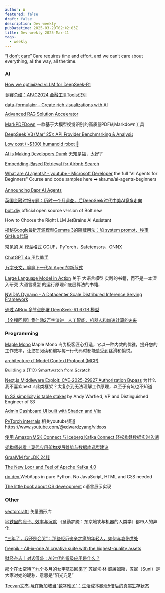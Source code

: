 ```yaml
---
author: W
featured: false
draft: false
description: Dev weekly
pubDatetime: 2025-03-29T02:02:03Z
title: Dev weekly 2025-Mar-31
tags:
  - weekly
---
```


[“I don’t care”](https://seths.blog/2025/03/i-dont-care/) Care requires time and effort, and we can’t care about everything, all the way, all the time.

### AI

[]()

[]()

[How we optimized vLLM for DeepSeek-R1](https://developers.redhat.com/articles/2025/03/19/how-we-optimized-vllm-deepseek-r1)

[]()

[竞赛总结：AFAC2024 金融工具Tools识别](https://mp.weixin.qq.com/s?__biz=MzIwNDA5NDYzNA%3D%3D&abtest_cookie=AAACAA%3D%3D&ascene=56&chksm=9777aa64ef3082c9914899874d8e5c5abb314fcce678c7d721300faa0aa38a23cde424764131&clicktime=1742462174&countrycode=CN&devicetype=android-35&enterid=1742462174&exportkey=n_ChQIAhIQLJDvKmeVa2XbYKkhu3P2KBLRAQIE97dBBAEAAAAAAIx2BTj0iYoAAAAOpnltbLcz9gKNyK89dVj0h7VY1ekHbyBMW4%2F%2Fimhhv%2F5kniXSVt%2BLqD5FwyI2mUxTy4N%2FrIF%2FfDIUsv6bjBNh3yL%2BLkyCI2TVUDQN1gMw7L0RkjnCNUSGUgsyefRnPhrbaGT26rlikc0PxYI7Ut8dJGPzxogZno6sxVZthaE%2B2KZeFbijhYYlZ80ZsvDBQdLut5xmVUbeUTOfqqe7CsCyEONk47siER9wG3m5j55%2FVQIFzN27wStDSsc%2F&fasttmpl_flag=0&fasttmpl_fullversion=7651423-zh_CN-zip&fasttmpl_type=0&finder_biz_enter_id=4&flutter_pos=8&idx=1&lang=zh_CN&mid=2247509043&nettype=3gnet&pass_ticket=5jWDPKWQeiiVTareP%2BmUOS%2F9HvvA5m5B2q3mxiIcudyipZF3Mq45sSWGgHnL7vKL&ranksessionid=1742462156&realreporttime=1742462174930&scene=90&session_us=gh_8df601c10cb4&sessionid=1742462155&sn=bb1166fb53223f9b7a3b70b3ad7e64b2&subscene=93&version=2800385e&wx_header=3&xtrack=1)

[data-formulator - Create rich visualizations with AI](https://github.com/microsoft/data-formulator)

[]()

[]()

[Advanced RAG Solution Accelerator](https://techcommunity.microsoft.com/blog/azurearchitectureblog/advanced-rag-solution-accelerator/4394223)

[MarkPDFDown](https://github.com/MarkPDFdown/markpdfdown) 一款基于大模型视觉识别的高质量PDF转Markdown工具

[DeepSeek V3 (Mar' 25): API Provider Benchmarking & Analysis](https://artificialanalysis.ai/models/deepseek-v3-0324/providers?s=09)

[Low cost (~$300) humanoid robot 🌱](https://github.com/timqian/bambot)

[AI is Making Developers Dumb](https://eli.cx/blog/ai-is-making-developers-dumb) 无知是福，太好了

[Embedding-Based Retrieval for Airbnb Search](https://medium.com/airbnb-engineering/embedding-based-retrieval-for-airbnb-search-aabebfc85839)

[What are AI agents? - youtube - Microsoft Developer](https://www.youtube.com/watch?v=3zgm60bXmQk) the full "AI Agents for Beginners" Course and code samples here ➡️ aka.ms/ai-agents-beginners

[Announcing Dapr AI Agents](https://www.cncf.io/blog/2025/03/12/announcing-dapr-ai-agents/)

[英国金融时报专题：历时一个月调查，后DeepSeek时代中美AI竞争走向](https://mp.weixin.qq.com/s?__biz=Mzg5NTc4ODkzOA%3D%3D&abtest_cookie=AAACAA%3D%3D&ascene=56&chksm=c109eb4d53a2a1f061db97ef45114af5ef0156d7cc9ed463cd67d10cb6a5c7232d0262b6e592&clicktime=1741998231&countrycode=CN&devicetype=android-35&enterid=1741998231&exportkey=n_ChQIAhIQCL1F1WqigV2BXWCmYG8V%2BhLjAQIE97dBBAEAAAAAAHqOEsliPMwAAAAOpnltbLcz9gKNyK89dVj0tVCTCdGbdBVlug4Ef4zawnaaK83QkjL4mysORTczFrfw5dLkw%2B4NP7ZOk%2Bs4myAQT55I6i9otfou1YwvDBqC0p96Q1gW%2FgHedeScZ%2FVlcFuQFWGa7pesB6SwejEvXxB%2BqnEBpax%2FAiJuxh%2Fa3fa32rCWcjeVBOacGjIlgF8ae2EO%2FppARGKaVJkUCCy402VLEqdCCdm9FHPzn2d04OlfQOpsTC2VMovdZ8zuu8PD69uN2h7ivyrN8Ubx%2Fxq6&fasttmpl_flag=0&fasttmpl_fullversion=7644462-zh_CN-zip&fasttmpl_type=0&finder_biz_enter_id=4&flutter_pos=1&idx=1&lang=zh_CN&mid=2247496629&nettype=3gnet&pass_ticket=0BRIkWi3gBUS6o1VzCbziFZAw%2FQuRzjryHIlMGR7XiMZtvwf41C9KGZXMHoJTDlt&ranksessionid=1741998100&realreporttime=1741998231579&scene=90&session_us=gh_032ae552a9dd&sessionid=1741998219&sn=f42e59ce605503bbc77d634280e6245c&subscene=93&version=2800385d&wx_header=3&xtrack=1)

[bolt.diy](https://github.com/stackblitz-labs/bolt.diy) official open source version of Bolt.new

[How to Choose the Right LLM](https://blog.jetbrains.com/ai/2025/03/how-to-choose-the-right-llm/) JetBrains AI Assistant

[揭秘Google最新开源模型Gemma 3的隐藏用法：加 system prompt、秒审GitHub代码](https://mp.weixin.qq.com/s?__biz=MzI2MjkxNjA2Mg%3D%3D&abtest_cookie=AAACAA%3D%3D&ascene=56&chksm=eb4589b95d0a1bbfa0dc99fa4459e043a5dbbc22032c154e40d58e1f5b0c394cfb8c0f981103&clicktime=1742514487&countrycode=CN&devicetype=android-35&enterid=1742514487&exportkey=n_ChQIAhIQ1qzHcZjOktJ0CXSDmlR94hLjAQIE97dBBAEAAAAAAKV%2BBKvTCdgAAAAOpnltbLcz9gKNyK89dVj0Yi3L7JTPQz9wi6AFCij3afrMEXtEwfzomTH3ok%2F6GmxZrZZfLm7C1YAJXxRd07iGySaLlcA%2By%2Fflrx%2FrLMS2aip8Zyo7kf3tMOx504eVQQHUhzdtBzQYwrQscQ8K0tGubtkHboMUt9lRXDrb9KkgS3gVt%2BEi5xQKBcy8kcQ%2BtpLKYQAHfiSVpuyZoH7F3WZsQ5T6JDP4QT8SkuDa8q4qWZMmBm1Jx%2BwNZaWv1aZi7LQiQJHUYcjQbclcPhuj&fasttmpl_flag=0&fasttmpl_fullversion=7651423-zh_CN-zip&fasttmpl_type=0&finder_biz_enter_id=4&flutter_pos=3&idx=1&lang=zh_CN&mid=2247487961&nettype=WIFI&pass_ticket=57R2uoo6WSW2mqM90PD37v3Zap00L2Czzhc%2B0VyYu983Rwz5%2Ft2fY5eEWkQirDxD&ranksessionid=1742514039&realreporttime=1742514487823&scene=90&session_us=gh_bc9794a46f8d&sessionid=1742514039&sn=58badba543f797c084fd62be92072540&subscene=93&version=2800385e&wx_header=3&xtrack=1)

[]()

[]()

[常见的 AI 模型格式](https://mp.weixin.qq.com/s?__biz=Mzk0MDQyNTY4Mw%3D%3D&abtest_cookie=AAACAA%3D%3D&ascene=56&chksm=c33e06b09d720a02fd9d26d0c2930830e463839707c204f98feeadb697b027e93dbaa02158f8&clicktime=1742961541&countrycode=CN&devicetype=android-35&enterid=1742961541&exportkey=n_ChQIAhIQiHxtoZOsl23Z6WUO3w5gkxLjAQIE97dBBAEAAAAAAPbOKvle6ysAAAAOpnltbLcz9gKNyK89dVj072iUz%2BQI5KKKsQRszicxpJDxT%2B8cFI%2Fwf4u6e9dzgACZHTVWhV9%2FZ0zPJmuaqArtvXghkm%2BsrulCScIxdIg%2B4%2BN16TTPukVCtBAmjDYIagYdPVFwbk2v0WroY7%2BK9K96pquDrK39A407AJmbAY9q8HGr3pqJbxYdv92hLmSpHXI0vtoHuCfa2DB7nrok58OSarDHRM2qQnR1pyn%2BSCzZ7FLWaz6N2yaowCqxoXlZxwH6raEgoCg9SiWhuZXT&fasttmpl_flag=0&fasttmpl_fullversion=7659844-zh_CN-zip&fasttmpl_type=0&finder_biz_enter_id=4&flutter_pos=3&idx=1&jumppath=20020_1742961487383%2C50094_1742961496110%2C20020_1742961500915%2C50094_1742961539702&jumppathdepth=4&lang=zh_CN&mid=2247494492&nettype=3gnet&pass_ticket=nYRRXrz2gTzK2p95oxovWNZ5O5oXruNFpz%2BWC4FOWvkfYTPxIIARbpDuR2S1ssME&ranksessionid=1742961488&realreporttime=1742961541467&scene=90&session_us=gh_504339124f0f&sessionid=1742961484&sn=49997c031857a0a8a6f68cef1d976eb3&subscene=93&version=28003935&wx_header=3&xtrack=1) GGUF，PyTorch，Safetensors，ONNX

[ChatGPT 4o 图片助手](https://chatimg.ai/zh?s=09)

[万字长文，聊聊下一代AI Agent的新范式](https://mp.weixin.qq.com/s?__biz=MjM5OTE0ODA2MQ%3D%3D&abtest_cookie=AAACAA%3D%3D&ascene=56&chksm=bda0024109869a613b961fe69e1fe25287d98018a9e0fba26426e7e8d3a8ecbd415c5f3562b9&clicktime=1742896398&countrycode=CN&devicetype=android-35&enterid=1742896398&exportkey=n_ChQIAhIQueWpCJUbweNDTcPb3pxEFxLjAQIE97dBBAEAAAAAAAjcKYqawg0AAAAOpnltbLcz9gKNyK89dVj0BYS07ijhvG%2FEir48B4f3sxzWo1iVy7Yya1lUNZFcuC76yyMW7t%2BVxf2wbcH%2FV8h9tihf%2BxA4PJivsPrd8GrJUwm21n649QxFokIybjiVjSP4X9KNN%2Bos8F0t2zWliM22GDOOIH%2Fn71jU%2Fy6S9dg62waefavL8P17U1Lfl9cR34Dv27lGzFmOM5ta27rWSKZMZigM4BjYzdXxxj003RCD82DXSfex%2BiwZQUYvhem7pvSox6B5STCN5DuxWdI2&fasttmpl_flag=0&fasttmpl_fullversion=7659554-zh_CN-zip&fasttmpl_type=0&finder_biz_enter_id=4&flutter_pos=2&idx=1&jumppath=1001_1742896383721%2C50094_1742896385627%2C20020_1742896387452%2C50094_1742896392358&jumppathdepth=4&lang=zh_CN&mid=2650986743&nettype=3gnet&pass_ticket=8FEOTapKJMH20A2AynZ%2BbxQgJ6RZdPFuAVw7rgbYrrzLZoClhVCH%2BS8Vt5yJOBUp&ranksessionid=1742896232&realreporttime=1742896398683&scene=90&session_us=gh_eddde1fb5774&sessionid=1742896385&sn=0eb2cd6257f701a216badaab82fc936e&subscene=93&version=28003933&wx_header=3&xtrack=1)

[Large Language Model in Action](https://wangwei1237.github.io/LLM_in_Action/) 关于 大语言模型 实践的书籍，而不是一本深入研究 大语言模型 的运行原理和底层算法的书籍。

[NVIDIA Dynamo - A Datacenter Scale Distributed Inference Serving Framework](https://github.com/ai-dynamo/dynamo)

[通过 AIBrix 多节点部署 DeepSeek-R1 671B 模型](https://mp.weixin.qq.com/s?__biz=MzI5ODk5ODI4Nw%3D%3D&abtest_cookie=AAACAA%3D%3D&ascene=56&chksm=ed5cb68c36932924a9998961c7ce86129891e12998a8e68f14a21398c312b20153b8c1129164&clicktime=1742362728&countrycode=CN&devicetype=android-35&enterid=1742362728&exportkey=n_ChQIAhIQaOLgrdIhL9rHqP5baGq15RLQAQIE97dBBAEAAAAAAKPLIucFbtsAAAAOpnltbLcz9gKNyK89dVj09UlBNxPIzNwr8ruRFgpcbJnMkPpZUAL2C2%2BdPC4jd%2BpcBKAC5HH22cysfxbVcJIAuiVzmU4aVLzXflY%2Bih1Sz1MRSBwLhj9m%2FFhzQw3L7AstJ0Npqv2ClNTbF1VJOQW0kXB87XiWUiXb6W0xJcWJEuYcaRfwOMq4X2ZVFYnRWm%2BamiFiM9KDDM2%2BOUWcehCKw%2F%2Bqq6Wk8NSE%2BmGLoT5c1oeMp4bOq%2BXiDus%3D&fasttmpl_flag=0&fasttmpl_fullversion=7649841-zh_CN-zip&fasttmpl_type=0&finder_biz_enter_id=4&flutter_pos=8&idx=1&lang=zh_CN&mid=2247553344&nettype=3gnet&pass_ticket=kBUvgwKNoVAAOKatRxQtOyxWh5yhm%2BkhVik6h%2FZqFDOTLVIQEDb0bDHL0zTw8dtu&ranksessionid=1742362692&realreporttime=1742362728860&scene=90&session_us=gh_6401cfaf222b&sessionid=1742362628&sn=26e9e2390046794f0c6ecaea938ad3de&subscene=93&version=2800385e&wx_header=3&xtrack=1)

[【全程回顾】黄仁勋2万字演讲：人工智能、机器人和加速计算的未来](https://mp.weixin.qq.com/s?__biz=Mzg5NTc4ODkzOA%3D%3D&abtest_cookie=AAACAA%3D%3D&ascene=56&chksm=c140316270ad243fcc8c491be09b0c70dcab685beb454319ca8d914fbc3e15030eb568435057&clicktime=1742351234&countrycode=CN&devicetype=android-35&enterid=1742351234&exportkey=n_ChQIAhIQPtI4rFVaY%2FA8%2BvtB6hJzBRLjAQIE97dBBAEAAAAAAGxnJHGYaG8AAAAOpnltbLcz9gKNyK89dVj0z7Vm3DKNyAxcAHXOv2k%2FqMoOUxryRxNVwwPwgdmj4L89PaO3iPk07g17UomzWoIor316%2BCPcHhkgpW7FwFvo%2FmQQlNeNzMYIW2Xivo0dWGQzeF70g8ysPcyLT6aO3Drnl9IneMOaMv7Mh9svZPd%2ByDIQL0w1k9M7LR9de1dCuE7vWqDw%2FRAIyze4u0IxVsdbwdEaf%2FNRCGAAzLPUL4GeUXTa4lJ3q2PQvhxcDCOD%2BtQ1VKtEOps6oxHwqq22&fasttmpl_flag=0&fasttmpl_fullversion=7649841-zh_CN-zip&fasttmpl_type=0&finder_biz_enter_id=4&flutter_pos=1&idx=1&lang=zh_CN&mid=2247496750&nettype=3gnet&pass_ticket=9BoXYEEnwCWex96vC9SSIMv9RLcygKRihQU6LQgf9gFJvvdO4LYqJJdHamZsg%2Bn0&ranksessionid=1742351198&realreporttime=1742351234918&scene=90&session_us=gh_032ae552a9dd&sessionid=1742351228&sn=95e7de707c1bef4f78f0b5869c051da3&subscene=93&version=2800385e&wx_header=3&xtrack=1)

### Programming

[Maple Mono](https://font.subf.dev/zh-cn/?s=09) Maple Mono 专为极客匠心打造，它以一种内敛的优雅，提升您的工作效率，让您在阅读和编写每一行代码时都能感受到丝滑和愉悦。

[architecture of Model Context Protocol (MCP)](https://spec.modelcontextprotocol.io/specification/2024-11-05/architecture/)

[Building a (T1D) Smartwatch from Scratch](https://andrewchilds.com/posts/building-a-t1d-smartwatch-from-scratch)

[Next.js Middleware Exploit: CVE-2025-29927 Authorization Bypass](https://zeropath.com/blog/nextjs-middleware-cve-2025-29927-auth-bypass) 为什么我不喜欢next.js此类框架？太复杂到无法理解工作原理，以至于有坑也不知道

[In S3 simplicity is table stakes](https://allthingsdistributed.com/2025/03/in-s3-simplicity-is-table-stakes.html) by Andy Warfield, VP and Distinguished Engineer of S3

[Admin Dashboard UI built with Shadcn and Vite](https://github.com/satnaing/shadcn-admin)

[PyTorch internals](http://blog.ezyang.com/2019/05/pytorch-internals/) 相关youtube频道https://www.youtube.com/@edwardzyang/videos

[使用 Amazon MSK Connect 与 Iceberg Kafka Connect 轻松构建数据实时入湖](https://aws.amazon.com/cn/blogs/china/easily-build-real-time-data-into-the-lake-with-amazon-msk-connect-and-iceberg-kafka-connect/)

[架构师必看！现代应用架构发展趋势与数据库选型建议](https://mp.weixin.qq.com/s?__biz=MzA4MTgzNDQzMQ%3D%3D&abtest_cookie=AAACAA%3D%3D&ascene=1&chksm=852cdf9c597444fc961ca51c85f3ee89dec40826194f64f17946698a9ea0f7c8afba14e2c869&clicktime=1742301752&countrycode=CN&devicetype=android-35&enterid=1742301752&exportkey=n_ChQIAhIQgNn8f7y2D84Q6mcrhoeuCxLkAQIE97dBBAEAAAAAAHJbIaJ7P6wAAAAOpnltbLcz9gKNyK89dVj0eT57dvBnkmXAlsd2Xg8srjroLGpuZOX8mklE0T1PoSPw7ghDCvcKcx%2BPCyYT9fVYsrDlEKE7zQGIaUUmC3hwhq9qnz33t%2FHm1T3QMaRlsUK8pQJho6yRSWx10d8B4fqPHggOzQ4jjY99GClP32a4prlmzYNDMK1f5ri1djb8KL%2FEHlvU8UZB3NdyJ7S5jMd%2BUGdvoKCQ3MCTd030mvm1JKL%2BQiqO2ahaJr5ZcvCiyWTyf6Ka1sbdKyMNkF1Y%2Bw%3D%3D&fasttmpl_flag=0&fasttmpl_fullversion=7649841-zh_CN-zip&fasttmpl_type=0&from=groupmessage&idx=1&lang=zh_CN&mid=2651509471&mpshare=1&nettype=WIFI&pass_ticket=kspTvCDZrGIdC4sOgP04ACc%2FR3zUa4iNEHa5%2FH1uJgWeKBFObGVVF9xz28tjy3pw&realreporttime=1742301752518&scene=1&sessionid=1742301683&sharer_shareinfo=0237db9b5464b9ce9e7e9904289b7e09&sharer_shareinfo_first=0237db9b5464b9ce9e7e9904289b7e09&sn=1becb0df1c4d9d36f64a1c4c9ca9a8bf&srcid=03187Z2m7MPzkB6OAhaLUW1D&subscene=10000&version=2800385d&wx_header=3)

[GraalVM for JDK 24!🚀](https://medium.com/graalvm/welcome-graalvm-for-jdk-24-7c829fe98ea1)

[]()

[The New Look and Feel of Apache Kafka 4.0](https://thenewstack.io/the-new-look-and-feel-of-apache-kafka-4-0/)

[rio.dev ](https://github.com/rio-labs/rio) WebApps in pure Python. No JavaScript, HTML and CSS needed

[The little book about OS development](https://littleosbook.github.io/) c语言展示实现

[]()

[]()

[]()

### Other

[vectorcraftr](https://vectorcraftr.com/) 矢量图形库

[地铁里的段子、效率与沉默](https://mp.weixin.qq.com/s?__biz=MzI3NzUyMTE3NA%3D%3D&abtest_cookie=AAACAA%3D%3D&ascene=56&chksm=ea06cfd027f1334b4371a5ffa1da387865b2bd4f7998e0d602127a7fc7b08ae49fb927c4ff21&clicktime=1743143945&countrycode=CN&devicetype=android-35&enterid=1743143945&exportkey=n_ChQIAhIQPEbc%2B3PSMjsa%2BAKDsjAJ3RLfAQIE97dBBAEAAAAAAAlqIX3tA4MAAAAOpnltbLcz9gKNyK89dVj0RYm%2BFhrzBsfJk4O01AxOunTXgXh%2BmS4qJMJX2T6OxNHCjYRTphEuR3iHbHrVHjQhTNZoeekzv0wi%2B3QfMvuVyurbVbTfucXETvQFYYy%2FOQAw%2F6MrTpSFYQzU1IfCK32zwv7RhNlfI3LFwXi3J2M2C%2Fvs9PX72pvTB4IlDcqJtjL2b%2F0UD%2BL3dhCJcdSRtnxB1rGgfzwBg20EBPgPhFrA7JLLMB2UHNQeyGJhyInH%2F5BM%2FIUYaFQC8yU%3D&fasttmpl_flag=0&fasttmpl_fullversion=7662766-zh_CN-zip&fasttmpl_type=0&finder_biz_enter_id=4&flutter_pos=84&idx=1&jumppath=20020_1743139125577%2C50094_1743139126969%2C20020_1743139132474%2C50094_1743139140689&jumppathdepth=4&lang=zh_CN&mid=2247535403&nettype=3gnet&pass_ticket=%2Bce9FYri35mr%2BQzAMSlbs6jTsPDdrw2apuG%2FkGiIcMH3E%2F9HzzlmAh1HXJKxAuEv&ranksessionid=1743139133&realreporttime=1743143945990&scene=90&session_us=gh_b5aa88da3a92&sessionid=1743138294&sn=e3f2025bba456c08ff45e646542de9d8&subscene=93&version=28003936&wx_header=3&xtrack=1) 《通勤梦魇：东京地铁与机器的人类学》都市人的异化

[“三年了，我还是会哭”：那些经历丧亲之痛的年轻人，如何与哀伤共处](https://mp.weixin.qq.com/s?__biz=MzA3NzU3MjcxMA%3D%3D&abtest_cookie=AAACAA%3D%3D&ascene=56&chksm=85deabd9ef44f157d0b835b1db1bde94f260ebb1cdcbf00387fd52e2b8fb27eb7d31d7aed128&clicktime=1743138393&countrycode=CN&devicetype=android-35&enterid=1743138393&exportkey=n_ChQIAhIQe6P7EPV%2BiFhbyrQsAikM4hLfAQIE97dBBAEAAAAAALqfASTmiJkAAAAOpnltbLcz9gKNyK89dVj0BWx7LpPn0nOElp6Q6RLtK5%2Bk8SoIq7HLTboDjNbCoz1h1x2itcumAsGfOFP5C1l0o26Ye06dOu3%2BPvElPpUp8taSDBGP3U9c1fZm8vyc%2FUtTDZF5I5yOWAa1giG4lScHRjJwur7VzMgowkfHS6ksl90ovS8g3lB9iy5vjKGe8WlLcumNUf9urZZlencYh7p3sxXFENn0m7s%2BdCF7KInX99fSpfjExHizeukV05Qb8878gB3Zf6z%2FAsQ%3D&fasttmpl_flag=0&fasttmpl_fullversion=7662766-zh_CN-zip&fasttmpl_type=0&finder_biz_enter_id=4&flutter_pos=50&idx=1&jumppath=20020_1743138335395%2C50094_1743138337170%2C20020_1743138361673%2C50094_1743138367097&jumppathdepth=4&lang=zh_CN&mid=2651754167&nettype=3gnet&pass_ticket=tidA9pVU6GywQPY0cApY9ho7TE%2BtiblSUBVpcIaAWvRoiDtRw2T1YMw9vaJLvNlb&ranksessionid=1743138362&realreporttime=1743138393226&scene=90&session_us=gh_96cca4a98c90&sessionid=1743138294&sn=629ada8156ce7c434c3ab7e0c668ffed&subscene=93&version=28003936&wx_header=3&xtrack=1)

[freepik - All-in-one AI creative suite with the highest-quality assets](https://www.freepik.com/)

[财经杂志｜对话傅盛：AI时代的超级应用是什么？](https://mp.weixin.qq.com/s?__biz=MjM5NjgzMzkwMQ%3D%3D&abtest_cookie=AAACAA%3D%3D&ascene=56&chksm=bc07a4e4a9efdcf6bf5830b5d108796327d045851805e7285f0187d8fffef46caf43dba90c0f&clicktime=1742375058&countrycode=CN&devicetype=android-35&enterid=1742375058&exportkey=n_ChQIAhIQnVuTvmkvKdYOrfZKQepKoBLjAQIE97dBBAEAAAAAAJH8IZhcXaoAAAAOpnltbLcz9gKNyK89dVj0wizPCe2so32rfM4EjZh4%2Be1N7srODlrbxBeVt4vBd2BcnRENJNf0urpuqrfK0YxImH6e9dvW2jOuvUyeo0P7vdpnW1nbVZSwGQW8U%2FVLGmIUmGkuHf1qDFlBTLYFVGF55JobA3Iy9aLSeAixD5Ogh72sUx3jdJMTgAp%2FnGtf%2FUmFv6%2FdLiN3BfYZhADqOjmqugUdXPwDu%2B2%2BfCVjHr6utzFZdhe9rfNxkHmJ7QTpacG8D9x8zVEFy9q%2FjpBJ&fasttmpl_flag=0&fasttmpl_fullversion=7649841-zh_CN-zip&fasttmpl_type=0&finder_biz_enter_id=4&flutter_pos=6&idx=1&lang=zh_CN&mid=2653648718&nettype=3gnet&pass_ticket=YhB%2Fi9oYWr8IIsCLUCgrUpnyGtgT679xAhTDAwv7TULSk%2Foh1V3LJ9k6MdkCH0F0&ranksessionid=1742375032&realreporttime=1742375058908&scene=90&session_us=gh_5f4b9d5eb97c&sessionid=1742375045&sn=f0c61967d51276620b149d7584d729b5&subscene=93&version=2800385e&wx_header=3&xtrack=1)

[那个在太空待了九个多月的女宇航员回来了](https://mp.weixin.qq.com/s?__biz=MjM5MDQ3MTEyMQ%3D%3D&abtest_cookie=AAACAA%3D%3D&ascene=56&chksm=bce44309fac45bbe21ad3c0523db481c566f3ca0d756278f3f8a11267a8684029790c4fa4c1d&clicktime=1742362874&countrycode=CN&devicetype=android-35&enterid=1742362874&exportkey=n_ChQIAhIQlLxN87QgnuHOPDWbP9bYWRLjAQIE97dBBAEAAAAAAI9iKK%2FOmhAAAAAOpnltbLcz9gKNyK89dVj0BCqp29sJ2GkoiAfq4YuzMjoORGHYzw1WXIeI%2F2Fc2SmAPZMH5ZTZhYaxxwzsOEV1FDGz6uCvF6eIQ%2BFStvNYEp2cSpUGLxNJfkRJKzpRVoecQmVeNXEeZPzZcipSmVF3MDjFxV0uWWUHsFCIamtx2pmYLqdXL4MCbTenqclGUSOO4%2FmAoiWXzA8kmPkSnPu0w9x1xprQCOABT4Jd1hOiMQZ%2BKcL5biOFVwYLDy06ysSNzRkCP7xzcoKVUiDA&fasttmpl_flag=0&fasttmpl_fullversion=7649841-zh_CN-zip&fasttmpl_type=0&finder_biz_enter_id=4&flutter_pos=15&idx=1&lang=zh_CN&mid=2653343488&nettype=3gnet&pass_ticket=4%2FG8EBJEgbWt1JzSh4FPhqFb0g0UUfX%2BMPqllfkxaVVYoPt4o7maCcfJ9SUBfDef&ranksessionid=1742362838&realreporttime=1742362874788&scene=90&session_us=gh_de536bb3fdfd&sessionid=1742362628&sn=57dc788772970329067bac92dfbe8c56&subscene=93&version=2800385e&wx_header=3&xtrack=1) 苏妮塔·林·威廉姆斯，苏妮（Suni）是大家对她的昵称，意思是“阳光充足”

[Tecvan文杰-我在新加坡当"数字难民"：生活成本暴涨5倍后的真实生存状态](https://mp.weixin.qq.com/s?__biz=Mzg3OTYwMjcxMA%3D%3D&abtest_cookie=AAACAA%3D%3D&ascene=56&chksm=ce51233588a2c41e8c2efb0c416af51765398f0fa7c7f749f2827126b6033bd6cfb47b0acbea&clicktime=1742362690&countrycode=CN&devicetype=android-35&enterid=1742362690&exportkey=n_ChQIAhIQY0KQPFwkdAtkxL131hrNdhLjAQIE97dBBAEAAAAAAK0tBZ2zSGwAAAAOpnltbLcz9gKNyK89dVj0kJhxsRXCA4MvC0KviaWT9VaFCDZluUitPO7nBrNtJdGac5yR8e0TdruvZM3uue%2BBLex0zH3X1xKBQ9ESQQ1%2FgErn4f06IjtJi7ke2b7yTC%2FRIuHKtNR2%2BxtUC%2BtQcxg5bNqEBzPT3Nh8QLPxDfawH3pbLbf1SwOTSPSxont3Szb6oS%2Bb%2FxLeIxxgnXP9jlBZGsML3dwNcEgV%2Bxvsy%2BFp0BXN1Wiqra2XBfdS3J7EnoyzgMTzjDJjd49AbAwL&fasttmpl_flag=0&fasttmpl_fullversion=7649841-zh_CN-zip&fasttmpl_type=0&finder_biz_enter_id=4&flutter_pos=4&idx=1&lang=zh_CN&mid=2247488886&nettype=3gnet&pass_ticket=gIBLlwKSbbs6cOuOPOaxxxpKxfXb3Ib32xXrduk4DSFe9DVFUiGpwUTbYI3ZkC4v&ranksessionid=1742362664&realreporttime=1742362690870&scene=90&session_us=gh_8fadd40b4b52&sessionid=1742362628&sn=5a6ad7666ba45475fd8e4bad1ce87e0a&subscene=93&version=2800385e&wx_header=3&xtrack=1)

[]()

[]()

[]()

[]()

[]()

[]()

[]()

[]()

[]()

[]()

[]()

[]()

[]()

[]()

[]()

[]()

[]()

[]()

[]()

[]()

[]()

[]()

[]()

[]()

[]()

[]()

[]()

[]()

[]()

[]()

[]()

[]()

[]()

[]()

[]()

[]()

[]()

[]()

[]()

[]()

[]()

[]()

[]()

[]()

[]()

[]()

[]()

[]()

[]()

[]()

[]()

[]()

[]()

[]()

[]()

[]()

[]()

[]()

[]()

[]()

[]()

[]()

[]()

[]()

[]()

[]()

[]()

[]()

[]()

[]()

[]()

[]()

[]()

[]()

